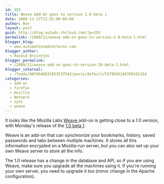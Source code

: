 ```yaml
---
id: 155
title: Weave Add-On goes to version 1.0 beta 1
date: 2009-11-17T12:32:00-04:00
author: Ron
layout: post
guid: http://blog-autadv.rhcloud.com/?p=155
permalink: /2009/11/weave-add-on-goes-to-version-1-0-beta-1.html
blogger_blog:
  - www.automationadventures.com
blogger_author:
  - Ronald Bruintjes
blogger_permalink:
  - /2009/11/weave-add-on-goes-to-version-10-beta-1.html
blogger_internal:
  - /feeds/8074648837853537542/posts/default/5379583184769181324
categories:
  - add-on
  - firefox
  - mozilla
  - Network
  - sync
  - weave
---
```

It looks like the Mozilla Labs <a href="https://addons.mozilla.org/en-US/firefox/addon/10868" target="_blank">Weave </a>add-on is getting close to a 1.0 version, with Monday's release of the <a href="https://services.mozilla.com/updated/changelog.html" target="_blank">1.0 beta 1</a>.

Weave is an add-on that can synchronize your bookmarks, history, saved passwords and tabs between multiple machines. It stores all this information encrypted on a Mozilla-run server, but you can also set up your own Weave server to store all the info.

The 1.0 release has a change in the database and API, so if you are using Weave, make sure you upgrade all the machines using it. If you're running your own server, you need to upgrade it too (minor change in the Apache configuration).